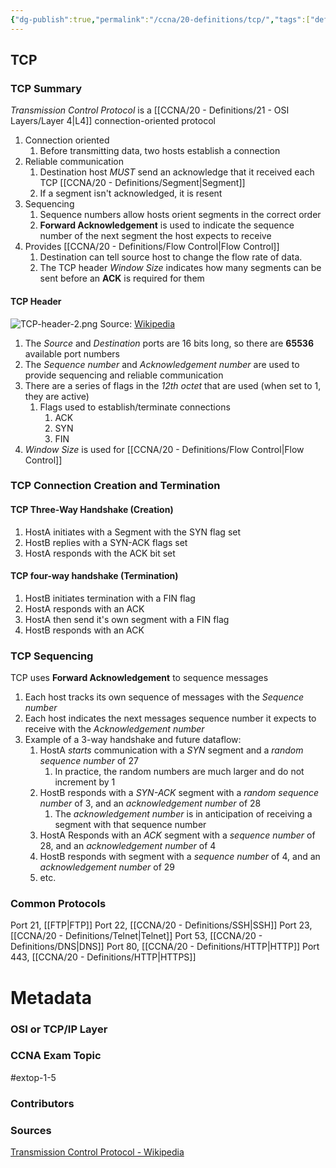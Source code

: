 ```yaml
---
{"dg-publish":true,"permalink":"/ccna/20-definitions/tcp/","tags":["defs_ccna"],"created":"2023-11-05T10:55:11.000-08:00","updated":"2023-11-12T18:23:28.000-08:00"}
---
```


## TCP
### TCP Summary
*Transmission Control Protocol* is a [[CCNA/20 - Definitions/21 - OSI Layers/Layer 4\|L4]] connection-oriented protocol
1. Connection oriented
	1. Before transmitting data, two hosts establish a connection
2. Reliable communication
	1. Destination host *MUST* send an acknowledge that it received each TCP [[CCNA/20 - Definitions/Segment\|Segment]]
	2. If a segment isn't acknowledged, it is resent
3. Sequencing
	1. Sequence numbers allow hosts orient segments in the correct order
	2. **Forward Acknowledgement** is used to indicate the sequence number of the next segment the host expects to receive
4. Provides [[CCNA/20 - Definitions/Flow Control\|Flow Control]]
	1. Destination can tell source host to change the flow rate of data.
	2. The TCP header *Window Size* indicates how many segments can be sent before an **ACK** is required for them

#### TCP Header
![TCP-header-2.png](/img/user/Attachments/TCP-header-2.png)
	Source: [Wikipedia](https://en.wikipedia.org/wiki/Transmission_Control_Protocol#TCP_segment_structure)
1. The *Source* and *Destination* ports are 16 bits long, so there are **65536** available port numbers
2. The *Sequence number* and *Acknowledgement number* are used to provide sequencing and reliable communication
3. There are a series of flags in the *12th octet* that are used (when set to 1, they are active)
	1. Flags used to establish/terminate connections
		1. ACK
		2. SYN
		3. FIN
4. *Window Size* is used for [[CCNA/20 - Definitions/Flow Control\|Flow Control]]

### TCP Connection Creation and Termination
#### TCP Three-Way Handshake (Creation)
1. HostA initiates with a Segment with the SYN flag set
2. HostB replies with a SYN-ACK flags set
3. HostA responds with the ACK bit set

#### TCP four-way handshake (Termination)
1. HostB initiates termination with a FIN flag
2. HostA responds with an ACK
3. HostA then send it's own segment with a FIN flag
4. HostB responds with an ACK

### TCP Sequencing
TCP uses **Forward Acknowledgement** to sequence messages
1. Each host tracks its own sequence of messages with the *Sequence number*
2. Each host indicates the next messages sequence number it expects to receive with the *Acknowledgement number*
3. Example of a 3-way handshake and future dataflow:
	1. HostA *starts* communication with a *SYN* segment and a *random sequence number* of 27
		1. In practice, the random numbers are much larger and do not increment by 1
	2. HostB responds with a *SYN-ACK* segment with a *random sequence number* of 3, and an *acknowledgement number* of 28
		1. The *acknowledgement number* is in anticipation of receiving a segment with that sequence number
	3. HostA Responds with an *ACK* segment with a *sequence number* of 28, and an *acknowledgement number* of 4
	4. HostB responds with segment with a *sequence number* of 4, and an *acknowledgement number* of 29
	5. etc.
### Common Protocols
Port 21, [[FTP\|FTP]]
Port 22, [[CCNA/20 - Definitions/SSH\|SSH]]
Port 23, [[CCNA/20 - Definitions/Telnet\|Telnet]]
Port 53, [[CCNA/20 - Definitions/DNS\|DNS]]
Port 80, [[CCNA/20 - Definitions/HTTP\|HTTP]]
Port 443, [[CCNA/20 - Definitions/HTTP\|HTTPS]]


# Metadata
### OSI or TCP/IP Layer

### CCNA Exam Topic
#extop-1-5 
### Contributors

### Sources
[Transmission Control Protocol - Wikipedia](https://en.wikipedia.org/wiki/Transmission_Control_Protocol)